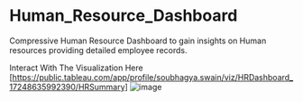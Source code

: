 # Human_Resource_Dashboard 
Compressive Human Resource Dashboard to gain insights on Human resources providing detailed employee records.

Interact With The Visualization Here [https://public.tableau.com/app/profile/soubhagya.swain/viz/HRDashboard_17248635992390/HRSummary]
![image](https://github.com/user-attachments/assets/556504a9-84df-4f5c-a7ed-c7c7f42e0da8)
